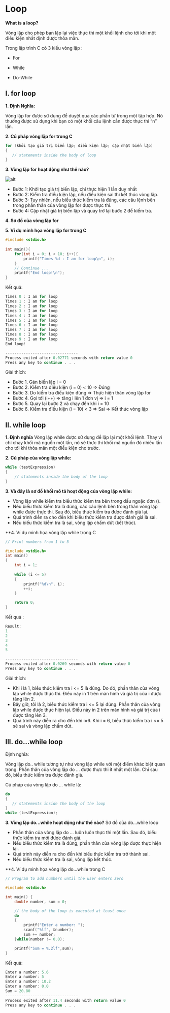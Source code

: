 # Loop

**What is a loop?**

Vòng lặp cho phép bạn lặp lại việc thực thi một khối lệnh cho tới khi một điều kiện nhất định được thỏa mãn.

Trong lập trình C có 3 kiểu vòng lặp :

- For

- While

- Do-While

## I. for loop

**1. Định Nghĩa:**

Vòng lặp for được sử dụng để duyệt qua các phần tử trong một tập hợp. Nó thường được sử dụng khi bạn có một khối câu lệnh cần được thực thi “n” lần.

**2. Cú pháp vòng lặp for trong C**

```c
for (khởi tạo giá trị biến lặp; điều kiện lặp; cập nhật biến lặp)
{
   // statements inside the body of loop
}
```
**3. Vòng lặp for hoạt động như thế nào?**

![alt](https://github.com/AnestLearning/Course-C-Fundamentals/blob/master/Images/for-loop-structure-in-c.png)

- Bước 1: Khởi tạo giá trị biến lặp, chỉ thực hiện 1 lần duy nhất
- Bước 2: Kiểm tra điều kiện lặp, nếu điều kiện sai thì kết thúc vòng lặp.
- Bước 3: Tuy nhiên, nếu biểu thức kiểm tra là đúng, các câu lệnh bên trong phần thân của vòng lặp for được thực thi.
- Bước 4: Cập nhật giá trị biến lặp và quay trở lại bước 2 để kiểm tra.

**4. Sơ đồ của vòng lặp for**

**5. Ví dụ minh họa vòng lặp for trong C**

```c
#include <stdio.h>
 
int main(){
    for(int i = 0; i < 10; i++){
        printf("Times %d : I am for loop\n", i);
    }
    // Continue ...
    printf("End loop!\n");
}
```
Kết quả:

```c
Times 0 : I am for loop
Times 1 : I am for loop
Times 2 : I am for loop
Times 3 : I am for loop
Times 4 : I am for loop
Times 5 : I am for loop
Times 6 : I am for loop
Times 7 : I am for loop
Times 8 : I am for loop
Times 9 : I am for loop
End loop!

--------------------------------
Process exited after 0.02771 seconds with return value 0
Press any key to continue . . .
```

Giải thích:
- Bước 1. Gán biến lặp i = 0
- Bước 2. Kiểm tra điều kiện (i = 0) < 10 => Đúng
- Bước 3. Do kiểm tra điều kiện đúng => Thực hiện thân vòng lặp for
- Bước 4. Gọi tới (i++) => tăng i lên 1 đơn vị => i = 1
- Bước 5. Quay lại bước 2 và chạy đến khi i = 10
- Bước 6. Kiểm tra điều kiện (i = 10) < 3 => Sai => Kết thúc vòng lặp

## II. while loop

**1. Định nghĩa**
Vòng lặp while được sử dụng để lặp lại một khối lệnh. Thay vì chỉ chạy khối mã nguồn một lần, nó sẽ thực thi khối mã nguồn đó nhiều lần cho tới khi thỏa mãn một điều kiện cho trước.

**2. Cú pháp của vòng lặp while:**
```c
while (testExpression) 
{
    // statements inside the body of the loop 
}
```
**3. Và đây là sơ đồ khối mô tả hoạt động của vòng lặp while:**

- Vòng lặp while kiểm tra biểu thức kiểm tra bên trong dấu ngoặc đơn ().
- Nếu biểu thức kiểm tra là đúng, các câu lệnh bên trong thân vòng lặp while được thực thi. Sau đó, biểu thức kiểm tra được đánh giá lại.
- Quá trình diễn ra cho đến khi biểu thức kiểm tra được đánh giá là sai.
- Nếu biểu thức kiểm tra là sai, vòng lặp chấm dứt (kết thúc).

**4. Ví dụ minh họa vòng lặp while trong C

```c
// Print numbers from 1 to 5

#include <stdio.h>
int main()
{
    int i = 1;
    
    while (i <= 5)
    {
        printf("%d\n", i);
        ++i;
    }

    return 0;
}
```

Kết quả :

```c
Result:
1
2
3
4
5

--------------------------------
Process exited after 0.0269 seconds with return value 0
Press any key to continue . . .
```
Giải thích:
- Khi i là 1, biểu thức kiểm tra i <= 5 là đúng. Do đó, phần thân của vòng lặp while được thực thi. Điều này in 1 trên màn hình và giá trị của i được tăng lên 2.
- Bây giờ, tôi là 2, biểu thức kiểm tra i <= 5 lại đúng. Phần thân của vòng lặp while được thực hiện lại. Điều này in 2 trên màn hình và giá trị của i được tăng lên 3.
- Quá trình này diễn ra cho đến khi i=6. Khi i = 6, biểu thức kiểm tra i <= 5 sẽ sai và vòng lặp chấm dứt.

## III. do...while loop

Định nghĩa:

Vòng lặp do.. while tương tự như vòng lặp while với một điểm khác biệt quan trọng. Phần thân của vòng lặp do ... được thực thi ít nhất một lần. Chỉ sau đó, biểu thức kiểm tra được đánh giá.

Cú pháp của vòng lặp do ... while là:

```c
do
{
   // statements inside the body of the loop
}
while (testExpression);
```
**3. Vòng lặp do...while hoạt động như thế nào?**
Sơ đồ của do...while loop

- Phần thân của vòng lặp do ... luôn luôn thực thi một lần. Sau đó, biểu thức kiểm tra mới được đánh giá.
- Nếu biểu thức kiểm tra là đúng, phần thân của vòng lặp được thực hiện lại.
- Quá trình này diễn ra cho đến khi biểu thức kiểm tra trở thành sai.
- Nếu biểu thức kiểm tra là sai, vòng lặp kết thúc.

**4. Ví dụ minh họa vòng lặp do...while trong C

```c
// Program to add numbers until the user enters zero

#include <stdio.h>

int main() {
    double number, sum = 0;

    // the body of the loop is executed at least once
    do
    {
        printf("Enter a number: ");
        scanf("%lf", &number);
        sum += number;
    }while(number != 0.0);

    printf("Sum = %.2lf",sum);
}
```
Kết quả:

```c
Enter a number: 5.6
Enter a number: 5
Enter a number: 10.2
Enter a number: 0.0
Sum = 20.80
--------------------------------
Process exited after 11.4 seconds with return value 0
Press any key to continue . . .
```
